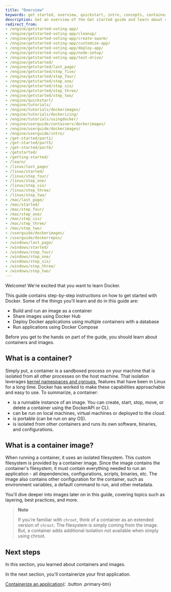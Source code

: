 ```yaml
---
title: "Overview"
keywords: get started, overview, quickstart, intro, concepts, containers, images
description: Get an overview of the Get started guide and learn about containers and images.
redirect_from:
- /engine/getstarted-voting-app/
- /engine/getstarted-voting-app/cleanup/
- /engine/getstarted-voting-app/create-swarm/
- /engine/getstarted-voting-app/customize-app/
- /engine/getstarted-voting-app/deploy-app/
- /engine/getstarted-voting-app/node-setup/
- /engine/getstarted-voting-app/test-drive/
- /engine/getstarted/
- /engine/getstarted/last_page/
- /engine/getstarted/step_five/
- /engine/getstarted/step_four/
- /engine/getstarted/step_one/
- /engine/getstarted/step_six/
- /engine/getstarted/step_three/
- /engine/getstarted/step_two/
- /engine/quickstart/
- /engine/tutorials/
- /engine/tutorials/dockerimages/
- /engine/tutorials/dockerizing/
- /engine/tutorials/usingdocker/
- /engine/userguide/containers/dockerimages/
- /engine/userguide/dockerimages/
- /engine/userguide/intro/
- /get-started/part1/
- /get-started/part5/
- /get-started/part6/
- /getstarted/
- /getting-started/
- /learn/
- /linux/last_page/
- /linux/started/
- /linux/step_four/
- /linux/step_one/
- /linux/step_six/
- /linux/step_three/
- /linux/step_two/
- /mac/last_page/
- /mac/started/
- /mac/step_four/
- /mac/step_one/
- /mac/step_six/
- /mac/step_three/
- /mac/step_two/
- /userguide/dockerimages/
- /userguide/dockerrepos/
- /windows/last_page/
- /windows/started/
- /windows/step_four/
- /windows/step_one/
- /windows/step_six/
- /windows/step_three/
- /windows/step_two/
---
```


Welcome! We're excited that you want to learn Docker.

This guide contains step-by-step instructions on how to get started with Docker. Some of the things you'll learn and do in this guide are:

- Build and run an image as a container
- Share images using Docker Hub
- Deploy Docker applications using multiple containers with a database
- Run applications using Docker Compose

Before you get to the hands on part of the guide, you should learn about containers and images.

## What is a container?

Simply put, a container is a sandboxed process on your machine that is isolated from all other processes on the host machine. That isolation leverages [kernel namespaces and cgroups](https://medium.com/@saschagrunert/demystifying-containers-part-i-kernel-space-2c53d6979504),
features that have been in Linux for a long time. Docker has worked to make these capabilities approachable and easy to use. To summarize, a container:

- is a runnable instance of an image. You can create, start, stop, move, or delete a container using the DockerAPI or CLI.
- can be run on local machines, virtual machines or deployed to the cloud.
- is portable (can be run on any OS).
- is isolated from other containers and runs its own software, binaries, and configurations.

## What is a container image?

When running a container, it uses an isolated filesystem. This custom filesystem is provided by a container image. Since the image contains the container's filesystem, it must contain everything needed to run an application - all dependencies, configurations, scripts, binaries, etc. The image also contains other configuration for the container, such as environment variables, a default command to run, and other metadata.

You'll dive deeper into images later on in this guide, covering topics such as layering, best practices, and more.

> **Note**
>
> If you're familiar with `chroot`, think of a container as an extended version of `chroot`. The filesystem is simply coming from the image. But, a container adds additional isolation not available when simply using chroot.

## Next steps

In this section, you learned about containers and images.

In the next section, you'll containerize your first application.

[Containerize an application](02_our_app.md){: .button  .primary-btn}

